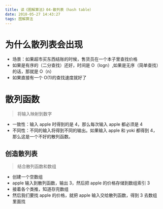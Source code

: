 ```yaml
---
title: 读《图解算法》04-散列表（hash table）
date: 2018-05-27 14:43:27
tags: 图解算法
---
```


# 为什么散列表会出现

* 场景：如果超市买东西结账的时候，售货员在一个本子里查找价格
* 如果是有序的（二分查找）还好，时间是 O（logn）,如果是无序（简单查找）的话，那就是 O（n）
* 如果直接有一个 O(1)的查找速度就好了

# 散列函数

> 将输入映射到数字

* 一致性：输入 apple 时得到的是 4，那么每次输入 apple 都必须是 4
* 不同性：不同的输入将得到不同的输出。如果输入 apple 和 yoki 都得到 4，那么这是一个不好的散列函数。

## 创造散列表

> 结合散列函数和数组

* 创建一个空数组
* apple 输入到散列函数，输出 3，然后把 apple 的价格存储到数组索引 3
* 接着各个类推，知道存完数组
* 然后我们要找 apple 的价格，就把 apple 输入交给散列函数，得到 3 去数组里面找
